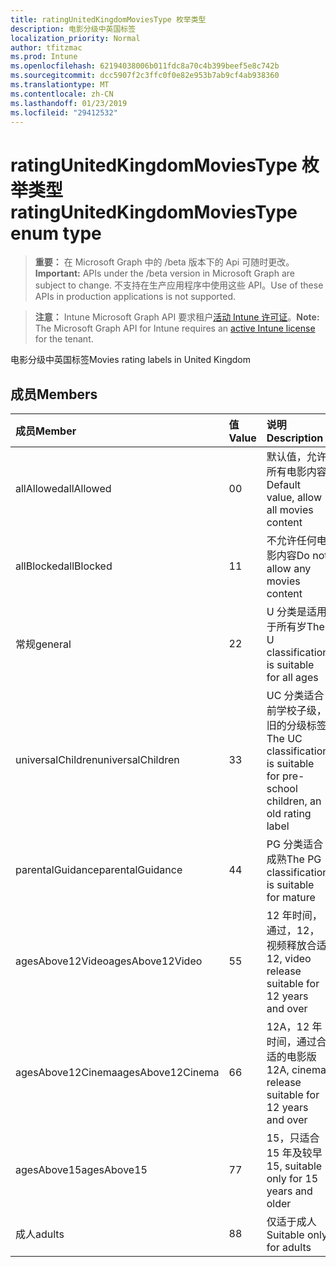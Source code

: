 ```yaml
---
title: ratingUnitedKingdomMoviesType 枚举类型
description: 电影分级中英国标签
localization_priority: Normal
author: tfitzmac
ms.prod: Intune
ms.openlocfilehash: 62194038006b011fdc8a70c4b399beef5e8c742b
ms.sourcegitcommit: dcc5907f2c3ffc0f0e82e953b7ab9cf4ab938360
ms.translationtype: MT
ms.contentlocale: zh-CN
ms.lasthandoff: 01/23/2019
ms.locfileid: "29412532"
---
```

# <a name="ratingunitedkingdommoviestype-enum-type"></a><span data-ttu-id="f819a-103">ratingUnitedKingdomMoviesType 枚举类型</span><span class="sxs-lookup"><span data-stu-id="f819a-103">ratingUnitedKingdomMoviesType enum type</span></span>

> <span data-ttu-id="f819a-104">**重要：** 在 Microsoft Graph 中的 /beta 版本下的 Api 可随时更改。</span><span class="sxs-lookup"><span data-stu-id="f819a-104">**Important:** APIs under the /beta version in Microsoft Graph are subject to change.</span></span> <span data-ttu-id="f819a-105">不支持在生产应用程序中使用这些 API。</span><span class="sxs-lookup"><span data-stu-id="f819a-105">Use of these APIs in production applications is not supported.</span></span>

> <span data-ttu-id="f819a-106">**注意：** Intune Microsoft Graph API 要求租户[活动 Intune 许可证](https://go.microsoft.com/fwlink/?linkid=839381)。</span><span class="sxs-lookup"><span data-stu-id="f819a-106">**Note:** The Microsoft Graph API for Intune requires an [active Intune license](https://go.microsoft.com/fwlink/?linkid=839381) for the tenant.</span></span>

<span data-ttu-id="f819a-107">电影分级中英国标签</span><span class="sxs-lookup"><span data-stu-id="f819a-107">Movies rating labels in United Kingdom</span></span>

## <a name="members"></a><span data-ttu-id="f819a-108">成员</span><span class="sxs-lookup"><span data-stu-id="f819a-108">Members</span></span>
|<span data-ttu-id="f819a-109">成员</span><span class="sxs-lookup"><span data-stu-id="f819a-109">Member</span></span>|<span data-ttu-id="f819a-110">值</span><span class="sxs-lookup"><span data-stu-id="f819a-110">Value</span></span>|<span data-ttu-id="f819a-111">说明</span><span class="sxs-lookup"><span data-stu-id="f819a-111">Description</span></span>|
|:---|:---|:---|
|<span data-ttu-id="f819a-112">allAllowed</span><span class="sxs-lookup"><span data-stu-id="f819a-112">allAllowed</span></span>|<span data-ttu-id="f819a-113">0</span><span class="sxs-lookup"><span data-stu-id="f819a-113">0</span></span>|<span data-ttu-id="f819a-114">默认值，允许所有电影内容</span><span class="sxs-lookup"><span data-stu-id="f819a-114">Default value, allow all movies content</span></span>|
|<span data-ttu-id="f819a-115">allBlocked</span><span class="sxs-lookup"><span data-stu-id="f819a-115">allBlocked</span></span>|<span data-ttu-id="f819a-116">1</span><span class="sxs-lookup"><span data-stu-id="f819a-116">1</span></span>|<span data-ttu-id="f819a-117">不允许任何电影内容</span><span class="sxs-lookup"><span data-stu-id="f819a-117">Do not allow any movies content</span></span>|
|<span data-ttu-id="f819a-118">常规</span><span class="sxs-lookup"><span data-stu-id="f819a-118">general</span></span>|<span data-ttu-id="f819a-119">2</span><span class="sxs-lookup"><span data-stu-id="f819a-119">2</span></span>|<span data-ttu-id="f819a-120">U 分类是适用于所有岁</span><span class="sxs-lookup"><span data-stu-id="f819a-120">The U classification is suitable for all ages</span></span>|
|<span data-ttu-id="f819a-121">universalChildren</span><span class="sxs-lookup"><span data-stu-id="f819a-121">universalChildren</span></span>|<span data-ttu-id="f819a-122">3</span><span class="sxs-lookup"><span data-stu-id="f819a-122">3</span></span>|<span data-ttu-id="f819a-123">UC 分类适合前学校子级，旧的分级标签</span><span class="sxs-lookup"><span data-stu-id="f819a-123">The UC classification is suitable for pre-school children, an old rating label</span></span>|
|<span data-ttu-id="f819a-124">parentalGuidance</span><span class="sxs-lookup"><span data-stu-id="f819a-124">parentalGuidance</span></span>|<span data-ttu-id="f819a-125">4</span><span class="sxs-lookup"><span data-stu-id="f819a-125">4</span></span>|<span data-ttu-id="f819a-126">PG 分类适合成熟</span><span class="sxs-lookup"><span data-stu-id="f819a-126">The PG classification is suitable for mature</span></span>|
|<span data-ttu-id="f819a-127">agesAbove12Video</span><span class="sxs-lookup"><span data-stu-id="f819a-127">agesAbove12Video</span></span>|<span data-ttu-id="f819a-128">5</span><span class="sxs-lookup"><span data-stu-id="f819a-128">5</span></span>|<span data-ttu-id="f819a-129">12 年时间，通过，12，视频释放合适</span><span class="sxs-lookup"><span data-stu-id="f819a-129">12, video release suitable for 12 years and over</span></span>|
|<span data-ttu-id="f819a-130">agesAbove12Cinema</span><span class="sxs-lookup"><span data-stu-id="f819a-130">agesAbove12Cinema</span></span>|<span data-ttu-id="f819a-131">6</span><span class="sxs-lookup"><span data-stu-id="f819a-131">6</span></span>|<span data-ttu-id="f819a-132">12A，12 年时间，通过合适的电影版</span><span class="sxs-lookup"><span data-stu-id="f819a-132">12A, cinema release suitable for 12 years and over</span></span>|
|<span data-ttu-id="f819a-133">agesAbove15</span><span class="sxs-lookup"><span data-stu-id="f819a-133">agesAbove15</span></span>|<span data-ttu-id="f819a-134">7</span><span class="sxs-lookup"><span data-stu-id="f819a-134">7</span></span>|<span data-ttu-id="f819a-135">15，只适合 15 年及较早</span><span class="sxs-lookup"><span data-stu-id="f819a-135">15, suitable only for 15 years and older</span></span>|
|<span data-ttu-id="f819a-136">成人</span><span class="sxs-lookup"><span data-stu-id="f819a-136">adults</span></span>|<span data-ttu-id="f819a-137">8</span><span class="sxs-lookup"><span data-stu-id="f819a-137">8</span></span>|<span data-ttu-id="f819a-138">仅适于成人</span><span class="sxs-lookup"><span data-stu-id="f819a-138">Suitable only for adults</span></span>|




